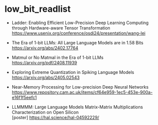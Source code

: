 # low_bit_readlist
- Ladder: Enabling Efficient Low-Precision Deep Learning Computing through Hardware-aware Tensor Transformation<br/>
<https://www.usenix.org/conference/osdi24/presentation/wang-lei><br/>

- The Era of 1-bit LLMs: All Large Language Models are in 1.58 Bits<br/>
<https://arxiv.org/abs/2402.17764><br/>

- Matmul or No Matmal in the Era of 1-bit LLMs<br/>
<https://arxiv.org/pdf/2408.11939><br/>

- Exploring Extreme Quantization in Spiking Language Models<br/>
<https://arxiv.org/abs/2405.02543><br/>

- Near-Memory Processing for Low-precision Deep Neural Networks<br/>
<https://www.repository.cam.ac.uk/items/cf64e959-1ec5-453e-900a-e16f1f5eefc1><br/>


- LLMMMM: Large Language Models Matrix-Matrix Multiplications Characterization on Open Silicon<br/>
[poster]
<https://hal.science/hal-04592229/><br/>

